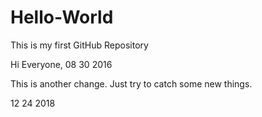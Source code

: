 # Hello-World
This is my first GitHub Repository

Hi Everyone,
08 30 2016

This is another change.
Just try to catch some new things.

12 24 2018
